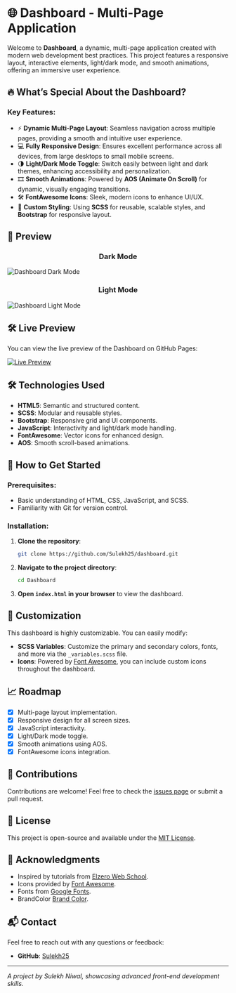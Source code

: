 # 🌐 Dashboard - Multi-Page Application

Welcome to **Dashboard**, a dynamic, multi-page application created with modern web development best practices. This project features a responsive layout, interactive elements, light/dark mode, and smooth animations, offering an immersive user experience.

## 🔥 What’s Special About the Dashboard?

### Key Features:
- ⚡️ **Dynamic Multi-Page Layout**: Seamless navigation across multiple pages, providing a smooth and intuitive user experience.
- 💻 **Fully Responsive Design**: Ensures excellent performance across all devices, from large desktops to small mobile screens.
- 🌗 **Light/Dark Mode Toggle**: Switch easily between light and dark themes, enhancing accessibility and personalization.
- 🎞️ **Smooth Animations**: Powered by **AOS (Animate On Scroll)** for dynamic, visually engaging transitions.
- 🛠️ **FontAwesome Icons**: Sleek, modern icons to enhance UI/UX.
- 🎨 **Custom Styling**: Using **SCSS** for reusable, scalable styles, and **Bootstrap** for responsive layout.

## 📸 Preview

<h3 align="center">Dark Mode</h3>

![Dashboard Dark Mode](https://github.com/Sulekh25/dashboard/blob/main/%E2%80%AADashboard%20-%20Dark%20Mode.png)

<h3 align="center">Light Mode</h3>

![Dashboard Light Mode](https://github.com/Sulekh25/dashboard/blob/main/%E2%80%AADashboard%20-%20Light%20Mode.png)

## 🛠️ Live Preview

You can view the live preview of the Dashboard on GitHub Pages:

[![Live Preview](https://img.shields.io/badge/Live%20Preview-GitHub%20Pages-blue)](https://Sulekh25.github.io/dashboard/)

## 🛠️ Technologies Used
- **HTML5**: Semantic and structured content.
- **SCSS**: Modular and reusable styles.
- **Bootstrap**: Responsive grid and UI components.
- **JavaScript**: Interactivity and light/dark mode handling.
- **FontAwesome**: Vector icons for enhanced design.
- **AOS**: Smooth scroll-based animations.

## 🚀 How to Get Started

### Prerequisites:
- Basic understanding of HTML, CSS, JavaScript, and SCSS.
- Familiarity with Git for version control.

### Installation:
1. **Clone the repository**:
    ```bash
    git clone https://github.com/Sulekh25/dashboard.git
    ```
2. **Navigate to the project directory**:
    ```bash
    cd Dashboard
    ```
3. **Open `index.html` in your browser** to view the dashboard.

## 🎨 Customization
This dashboard is highly customizable. You can easily modify:
- **SCSS Variables**: Customize the primary and secondary colors, fonts, and more via the `_variables.scss` file.
- **Icons**: Powered by [Font Awesome](https://fontawesome.com/), you can include custom icons throughout the dashboard.

## 📈 Roadmap
- [x] Multi-page layout implementation.
- [x] Responsive design for all screen sizes.
- [x] JavaScript interactivity.
- [x] Light/Dark mode toggle.
- [x] Smooth animations using AOS.
- [x] FontAwesome icons integration.

## 🙌 Contributions
Contributions are welcome! Feel free to check the [issues page](https://github.com/Sulekh25/dashboard/issues) or submit a pull request.

## 📝 License
This project is open-source and available under the [MIT License](LICENSE).

## 🙏 Acknowledgments
- Inspired by tutorials from [Elzero Web School](https://elzero.org/).
- Icons provided by [Font Awesome](https://fontawesome.com/).
- Fonts from [Google Fonts](https://fonts.google.com/).
- BrandColor [Brand Color](https://brandcolors.net/).
  
## 📬 Contact
Feel free to reach out with any questions or feedback:

- **GitHub**: [Sulekh25](https://github.com/Sulekh25)  
---
_A project by Sulekh Niwal, showcasing advanced front-end development skills._
